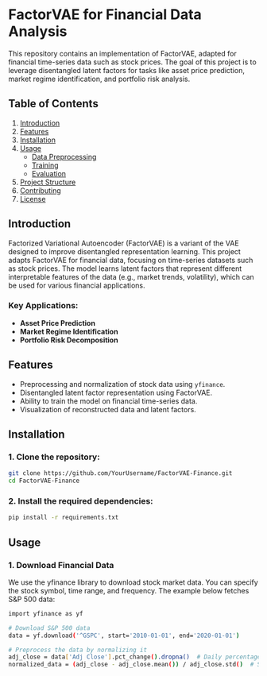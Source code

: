 # **FactorVAE for Financial Data Analysis**

This repository contains an implementation of FactorVAE, adapted for financial time-series data such as stock prices. The goal of this project is to leverage disentangled latent factors for tasks like asset price prediction, market regime identification, and portfolio risk analysis.

## **Table of Contents**
1. [Introduction](#introduction)
2. [Features](#features)
3. [Installation](#installation)
4. [Usage](#usage)
   - [Data Preprocessing](#data-preprocessing)
   - [Training](#training)
   - [Evaluation](#evaluation)
5. [Project Structure](#project-structure)
6. [Contributing](#contributing)
7. [License](#license)

## **Introduction**

Factorized Variational Autoencoder (FactorVAE) is a variant of the VAE designed to improve disentangled representation learning. This project adapts FactorVAE for financial data, focusing on time-series datasets such as stock prices. The model learns latent factors that represent different interpretable features of the data (e.g., market trends, volatility), which can be used for various financial applications.

### Key Applications:
- **Asset Price Prediction**
- **Market Regime Identification**
- **Portfolio Risk Decomposition**

## **Features**
- Preprocessing and normalization of stock data using `yfinance`.
- Disentangled latent factor representation using FactorVAE.
- Ability to train the model on financial time-series data.
- Visualization of reconstructed data and latent factors.

## **Installation**

### 1. Clone the repository:
```bash
git clone https://github.com/YourUsername/FactorVAE-Finance.git
cd FactorVAE-Finance
```

### 2. Install the required dependencies:
```bash
pip install -r requirements.txt
```

## **Usage**

### 1. Download Financial Data
We use the yfinance library to download stock market data. You can specify the stock symbol, time range, and frequency. The example below fetches S&P 500 data:
```bash
import yfinance as yf

# Download S&P 500 data
data = yf.download('^GSPC', start='2010-01-01', end='2020-01-01')

# Preprocess the data by normalizing it
adj_close = data['Adj Close'].pct_change().dropna()  # Daily percentage change
normalized_data = (adj_close - adj_close.mean()) / adj_close.std()  # Standardization
```



